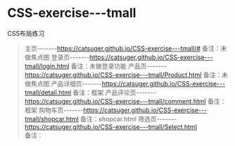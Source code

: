 # CSS-exercise---tmall
CSS布局练习

>主页-------https://catsuger.github.io/CSS-exercise---tmall/#
>备注：未做焦点图
>登录页-------https://catsuger.github.io/CSS-exercise---tmall/login.html
>备注：未做登录功能
>产品页-------https://catsuger.github.io/CSS-exercise---tmall/Product.html
>备注：未做焦点图
>产品详细页-------https://catsuger.github.io/CSS-exercise---tmall/detail.html
备注：框架
产品评论页-------https://catsuger.github.io/CSS-exercise---tmall/comment.html
备注：框架
购物车页-------https://catsuger.github.io/CSS-exercise---tmall/shopcar.html
备注：shopcar.html
筛选页-------https://catsuger.github.io/CSS-exercise---tmall/Select.html  
备注：
